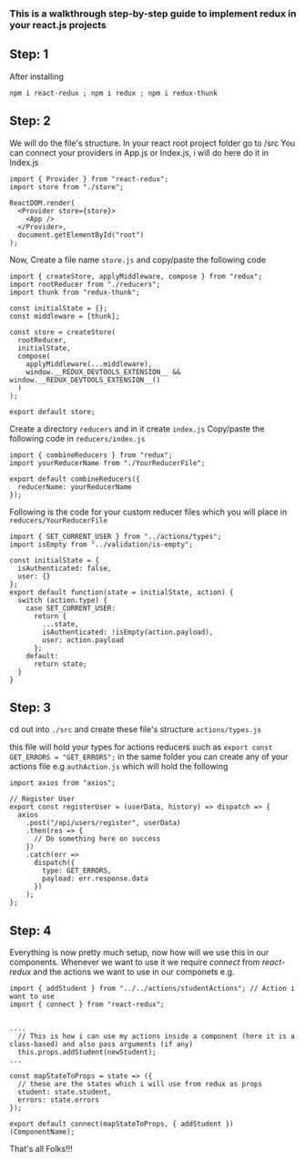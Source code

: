 ### This is a walkthrough step-by-step guide to implement redux in your react.js projects

## Step: 1
After installing 
   ``` 
   npm i react-redux ; npm i redux ; npm i redux-thunk 
   ```

## Step: 2
We will do the file's structure.
In your react root project folder go to /src
You can connect your providers in App.js or Index.js, i will do here do it in Index.js
```
import { Provider } from "react-redux";
import store from "./store";

ReactDOM.render(
  <Provider store={store}>
    <App />
  </Provider>,
  document.getElementById("root")
);
```
Now, Create a file name `store.js` and copy/paste the following code

```
import { createStore, applyMiddleware, compose } from "redux";
import rootReducer from "./reducers";
import thunk from "redux-thunk";

const initialState = {};
const middleware = [thunk];

const store = createStore(
  rootReducer,
  initialState,
  compose(
    applyMiddleware(...middleware),
    window.__REDUX_DEVTOOLS_EXTENSION__ && window.__REDUX_DEVTOOLS_EXTENSION__()
  )
);

export default store;
```
Create a directory `reducers` and in it create `index.js`
Copy/paste the following code in `reducers/index.js`
```
import { combineReducers } from "redux";
import yourReducerName from "./YourReducerFile";

export default combineReducers({
  reducerName: yourReducerName
});
```
Following is the code for your custom reducer files which you will place in `reducers/YourReducerFile`

```
import { SET_CURRENT_USER } from "../actions/types";
import isEmpty from "../validation/is-empty";

const initialState = {
  isAuthenticated: false,
  user: {}
};
export default function(state = initialState, action) {
  switch (action.type) {
    case SET_CURRENT_USER:
      return {
        ...state,
        isAuthenticated: !isEmpty(action.payload),
        user: action.payload
      };
    default:
      return state;
  }
}
```
## Step: 3
cd out into `./src` and create these file's structure `actions/types.js`

this file will hold your types for actions reducers such as
` export const GET_ERRORS = "GET_ERRORS"; `
in the same folder you can create any of your actions file e.g 
`authAction.js` which will hold the following
```
import axios from "axios";

// Register User
export const registerUser = (userData, history) => dispatch => {
  axios
    .post("/api/users/register", userData)
    .then(res => {
      // Do something here on success
    })
    .catch(err =>
      dispatch({
        type: GET_ERRORS,
        payload: err.response.data
      })
    );
};

```
## Step: 4
Everything is now pretty much setup, now how will we use this in our components.
Whenever we want to use it we require _connect_ from _react-redux_ and the actions we want to use in our componets e.g.
```
import { addStudent } from "../../actions/studentActions"; // Action i want to use
import { connect } from "react-redux";


....
  // This is how i can use my actions inside a component (here it is a class-based) and also pass arguments (if any)
  this.props.addStudent(newStudent);
...

const mapStateToProps = state => ({
  // these are the states which i will use from redux as props
  student: state.student, 
  errors: state.errors
});

export default connect(mapStateToProps, { addStudent })(ComponentName);
```

That's all Folks!!!
